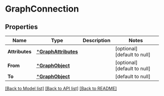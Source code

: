 # GraphConnection

## Properties
Name | Type | Description | Notes
------------ | ------------- | ------------- | -------------
**Attributes** | [***GraphAttributes**](GraphAttributes.md) |  | [optional] [default to null]
**From** | [***GraphObject**](GraphObject.md) |  | [optional] [default to null]
**To** | [***GraphObject**](GraphObject.md) |  | [default to null]

[[Back to Model list]](../README.md#documentation-for-models) [[Back to API list]](../README.md#documentation-for-api-endpoints) [[Back to README]](../README.md)


